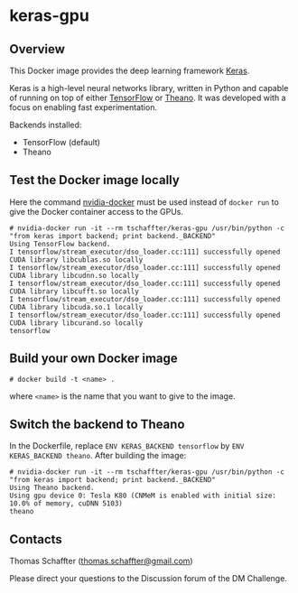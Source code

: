 # keras-gpu
## Overview
This Docker image provides the deep learning framework [Keras](https://keras.io/).

Keras is a high-level neural networks library, written in Python and capable of running on top of either [TensorFlow](https://www.tensorflow.org/) or [Theano](http://deeplearning.net/software/theano/). It was developed with a focus on enabling fast experimentation. 

Backends installed:
- TensorFlow (default)
- Theano

## Test the Docker image locally
Here the command [nvidia-docker](https://github.com/NVIDIA/nvidia-docker) must be used instead of `docker run` to give the Docker container access to the GPUs.

```
# nvidia-docker run -it --rm tschaffter/keras-gpu /usr/bin/python -c "from keras import backend; print backend._BACKEND"
Using TensorFlow backend.
I tensorflow/stream_executor/dso_loader.cc:111] successfully opened CUDA library libcublas.so locally
I tensorflow/stream_executor/dso_loader.cc:111] successfully opened CUDA library libcudnn.so locally
I tensorflow/stream_executor/dso_loader.cc:111] successfully opened CUDA library libcufft.so locally
I tensorflow/stream_executor/dso_loader.cc:111] successfully opened CUDA library libcuda.so.1 locally
I tensorflow/stream_executor/dso_loader.cc:111] successfully opened CUDA library libcurand.so locally
tensorflow
```

## Build your own Docker image

```
# docker build -t <name> .
```
where `<name>` is the name that you want to give to the image.

## Switch the backend to Theano
In the Dockerfile, replace `ENV KERAS_BACKEND tensorflow` by `ENV KERAS_BACKEND theano`. After building the image:

```
# nvidia-docker run -it --rm tschaffter/keras-gpu /usr/bin/python -c "from keras import backend; print backend._BACKEND"
Using Theano backend.
Using gpu device 0: Tesla K80 (CNMeM is enabled with initial size: 10.0% of memory, cuDNN 5103)
theano
```

## Contacts
Thomas Schaffter (thomas.schaffter@gmail.com)

Please direct your questions to the Discussion forum of the DM Challenge.
